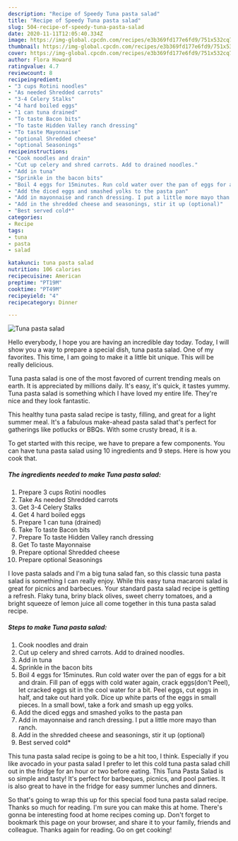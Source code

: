 ```yaml
---
description: "Recipe of Speedy Tuna pasta salad"
title: "Recipe of Speedy Tuna pasta salad"
slug: 504-recipe-of-speedy-tuna-pasta-salad
date: 2020-11-11T12:05:40.334Z
image: https://img-global.cpcdn.com/recipes/e3b369fd177e6fd9/751x532cq70/tuna-pasta-salad-recipe-main-photo.jpg
thumbnail: https://img-global.cpcdn.com/recipes/e3b369fd177e6fd9/751x532cq70/tuna-pasta-salad-recipe-main-photo.jpg
cover: https://img-global.cpcdn.com/recipes/e3b369fd177e6fd9/751x532cq70/tuna-pasta-salad-recipe-main-photo.jpg
author: Flora Howard
ratingvalue: 4.7
reviewcount: 8
recipeingredient:
- "3 cups Rotini noodles"
- "As needed Shredded carrots"
- "3-4 Celery Stalks"
- "4 hard boiled eggs"
- "1 can tuna drained"
- "To taste Bacon bits"
- "To taste Hidden Valley ranch dressing"
- "To taste Mayonnaise"
- "optional Shredded cheese"
- "optional Seasonings"
recipeinstructions:
- "Cook noodles and drain"
- "Cut up celery and shred carrots. Add to drained noodles."
- "Add in tuna"
- "Sprinkle in the bacon bits"
- "Boil 4 eggs for 15minutes. Run cold water over the pan of eggs for a bit and drain. Fill pan of eggs with cold water again, crack eggs(don&#39;t Peel), let cracked eggs sit in the cool water for a bit. Peel eggs, cut eggs in half, and take out hard yolk. Dice up white parts of the eggs in small pieces. In a small bowl, take a fork and smash up egg yolks."
- "Add the diced eggs and smashed yolks to the pasta pan"
- "Add in mayonnaise and ranch dressing. I put a little more mayo than ranch."
- "Add in the shredded cheese and seasonings, stir it up (optional)"
- "Best served cold*"
categories:
- Recipe
tags:
- tuna
- pasta
- salad

katakunci: tuna pasta salad 
nutrition: 106 calories
recipecuisine: American
preptime: "PT19M"
cooktime: "PT49M"
recipeyield: "4"
recipecategory: Dinner

---
```



![Tuna pasta salad](https://img-global.cpcdn.com/recipes/e3b369fd177e6fd9/751x532cq70/tuna-pasta-salad-recipe-main-photo.jpg)

Hello everybody, I hope you are having an incredible day today. Today, I will show you a way to prepare a special dish, tuna pasta salad. One of my favorites. This time, I am going to make it a little bit unique. This will be really delicious.

Tuna pasta salad is one of the most favored of current trending meals on earth. It is appreciated by millions daily. It's easy, it's quick, it tastes yummy. Tuna pasta salad is something which I have loved my entire life. They're nice and they look fantastic.

This healthy tuna pasta salad recipe is tasty, filling, and great for a light summer meal. It&#39;s a fabulous make-ahead pasta salad that&#39;s perfect for gatherings like potlucks or BBQs. With some crusty bread, it is a.


To get started with this recipe, we have to prepare a few components. You can have tuna pasta salad using 10 ingredients and 9 steps. Here is how you cook that.

<!--inarticleads1-->

##### The ingredients needed to make Tuna pasta salad:

1. Prepare 3 cups Rotini noodles
1. Take As needed Shredded carrots
1. Get 3-4 Celery Stalks
1. Get 4 hard boiled eggs
1. Prepare 1 can tuna (drained)
1. Take To taste Bacon bits
1. Prepare To taste Hidden Valley ranch dressing
1. Get To taste Mayonnaise
1. Prepare optional Shredded cheese
1. Prepare optional Seasonings


I love pasta salads and I&#39;m a big tuna salad fan, so this classic tuna pasta salad is something I can really enjoy. While this easy tuna macaroni salad is great for picnics and barbecues. Your standard pasta salad recipe is getting a refresh. Flaky tuna, briny black olives, sweet cherry tomatoes, and a bright squeeze of lemon juice all come together in this tuna pasta salad recipe. 

<!--inarticleads2-->

##### Steps to make Tuna pasta salad:

1. Cook noodles and drain
1. Cut up celery and shred carrots. Add to drained noodles.
1. Add in tuna
1. Sprinkle in the bacon bits
1. Boil 4 eggs for 15minutes. Run cold water over the pan of eggs for a bit and drain. Fill pan of eggs with cold water again, crack eggs(don&#39;t Peel), let cracked eggs sit in the cool water for a bit. Peel eggs, cut eggs in half, and take out hard yolk. Dice up white parts of the eggs in small pieces. In a small bowl, take a fork and smash up egg yolks.
1. Add the diced eggs and smashed yolks to the pasta pan
1. Add in mayonnaise and ranch dressing. I put a little more mayo than ranch.
1. Add in the shredded cheese and seasonings, stir it up (optional)
1. Best served cold*


This tuna pasta salad recipe is going to be a hit too, I think. Especially if you like avocado in your pasta salad I prefer to let this cold tuna pasta salad chill out in the fridge for an hour or two before eating. This Tuna Pasta Salad is so simple and tasty! It&#39;s perfect for barbeques, picnics, and pool parties. It is also great to have in the fridge for easy summer lunches and dinners. 

So that's going to wrap this up for this special food tuna pasta salad recipe. Thanks so much for reading. I'm sure you can make this at home. There's gonna be interesting food at home recipes coming up. Don't forget to bookmark this page on your browser, and share it to your family, friends and colleague. Thanks again for reading. Go on get cooking!
